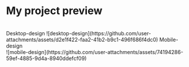 # My project preview
<br>
 Desktop-design
![desktop-design](https://github.com/user-attachments/assets/d2e1f422-faa2-41b2-b9c1-496f686f4dc0)
Mobile-design<br>
![mobile-design](https://github.com/user-attachments/assets/74194286-59ef-4885-9d4a-8940ddefcf09)

